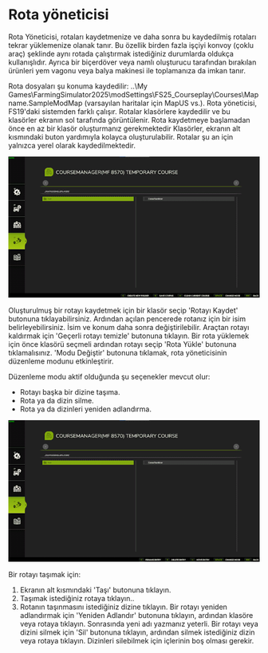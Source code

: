 # Rota yöneticisi


Rota Yöneticisi, rotaları kaydetmenize ve daha sonra bu kaydedilmiş rotaları tekrar yüklemenize olanak tanır.
Bu özellik birden fazla işçiyi konvoy (çoklu araç) şeklinde aynı rotada çalıştırmak istediğiniz durumlarda oldukça kullanışlıdır.
Ayrıca bir biçerdöver veya namlı oluşturucu tarafından bırakılan ürünleri yem vagonu veya balya makinesi ile toplamanıza da imkan tanır.

Rota dosyaları şu konuma kaydedilir: ..\My Games\FarmingSimulator2025\modSettings\FS25_Courseplay\Courses\Mapname.SampleModMap (varsayılan haritalar için MapUS vs.).
Rota yöneticisi, FS19'daki sistemden farklı çalışır.
Rotalar klasörlere kaydedilir ve bu klasörler ekranın sol tarafında görüntülenir. Rota kaydetmeye başlamadan önce en az bir klasör oluşturmanız gerekmektedir
Klasörler, ekranın alt kısmındaki buton yardımıyla kolayca oluşturulabilir.
Rotalar şu an için yalnızca yerel olarak kaydedilmektedir.


![Image](https://raw.githubusercontent.com/Jan2903/CourseplayHelp/refs/heads/main/translation_data/managerbasehelp_0_0_765_430.png)


Oluşturulmuş bir rotayı kaydetmek için bir klasör seçip 'Rotayı Kaydet' butonuna tıklayabilirsiniz. Ardından açılan pencerede rotanız için bir isim belirleyebilirsiniz.
İsim ve konum daha sonra değiştirilebilir.
Araçtan rotayı kaldırmak için 'Geçerli rotayı temizle' butonuna tıklayın.
Bir rota yüklemek için önce klasörü seçmeli ardından rotayı seçip 'Rota Yükle' butonuna tıklamalısınız.
'Modu Değiştir' butonuna tıklamak, rota yöneticisinin düzenleme modunu etkinleştirir.



Düzenleme modu aktif olduğunda şu seçenekler mevcut olur:
- Rotayı başka bir dizine taşıma.
- Rota ya da dizin silme.
- Rota ya da dizinleri yeniden adlandırma.


![Image](https://raw.githubusercontent.com/Jan2903/CourseplayHelp/refs/heads/main/translation_data/manageredithelp_0_0_765_430.png)


Bir rotayı taşımak için: 
  1) Ekranın alt kısmındaki 'Taşı' butonuna tıklayın.
  2) Taşımak istediğiniz rotaya tıklayın..
  3) Rotanın taşınmasını istediğiniz dizine tıklayın.
Bir rotayı yeniden adlandırmak için 'Yeniden Adlandır' butonuna tıklayın, ardından klasöre veya rotaya tıklayın. Sonrasında yeni adı yazmanız yeterli.
Bir rotayı veya dizini silmek için 'Sil' butonuna tıklayın, ardından silmek istediğiniz dizin veya rotaya tıklayın.
Dizinleri silebilmek için içlerinin boş olması gerekir.


